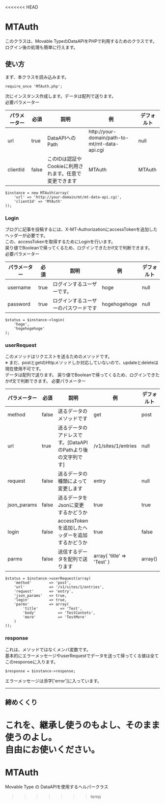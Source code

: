 <<<<<<< HEAD
# MTAuth
このクラスは、Movable TypeのDataAPIをPHPで利用するためのクラスです。  
ログイン後の処理も簡単に行えます。

## 使い方

まず、本クラスを読み込みます。

```
require_once 'MTAuth.php';
```

次にインスタンス作成します。データは配列で送ります。  
必要パラメーター

| パラメーター | 必須 | 説明 | 例 | デフォルト |
|--------|--------|--------|--------|--------|
| url | true | DataAPIへのPath | http://your-domain/path-to-mt/mt-data-api.cgi | null |
| clientId | false | このIDは認証やCookieに利用されます。任意で変更できます | MTAuth| MTAuth |

```
$instance = new MTAuth(array(
	'url' => 'http://your-domain/mt/mt-data-api.cgi',
	'clientId' => 'MYAuth'
));
```

### Login
ブログに記事を投稿するには、X-MT-AuthorizationにaccessTokenを追加したヘッダーが必要です。  
この、accessTokenを取得するためにLoginを行います。  
戻り値でBooleanで帰ってくるため、ログインできたかif文で判断できます。  
必要パラメーター

| パラメーター | 必須 | 説明 | 例 | デフォルト |
|--------|--------|--------|--------|--------|
| username | true | ログインするユーザーです。 | hoge | null |
| password | true | ログインするユーザーのパスワードです | hogehogehoge | null |

```
$status = $instance->login(
	'hoge',
   	'hogehogehoge'
);
```

### userRequest
このメソッドはリクエストを送るためのメソッドです。  
※ まだ、postとgetのHttpメソッドしか対応していないので、updateとdeleteは現在使用不可です。  
データは配列で送ります。
戻り値でBooleanで帰ってくるため、ログインできたかif文で判断できます。
必要パラメーター

| パラメーター | 必須 | 説明 | 例 | デフォルト |
|--------|--------|--------|--------|--------|
| method | false | 送るデータのメソッドです | get | post |
| url | true | 送るデータのアドレスです。[DataAPIのPathより後の文字列です] | /v1/sites/1/entries | null |
| request | false | 送るデータの種類によって変更します | entry | null |
| json_params | false | 送るデータをJsonに変更するかどうか | true | true |
| login | false | accessTokenを追加したヘッダーを追加するかどうか | true | false |
| parms | false | 送信するデータを配列で送ります | array( 'title' => 'Test' ) | array() |

```
$status = $instance->userRequest(array(
    'method'        => 'post',
    'url'           => '/v1/sites/1/entries',
    'request'		=> 'entry',
    'json_params'	=> true,
    'login'			=> true,
    'parms'			=> array(
    	'title'			 => 'Test',
    	'body'			=> 'TestContets',
    	'more'			=> 'TestMore'
    )
));
```

### response
これは、メソッドではなくメンバ変数です。  
基本的にエラーメッセージやuserRequestでデータを送って帰ってくる値は全てこのresponseに入ります。

```
$response = $instance->response;
```

エラーメッセージは添字['error']に入っています。

---

## 締めくくり

これを、継承し使うのもよし、そのまま使うのよし。  
自由にお使いください。
=======
MTAuth
======

Movable Type の DataAPIを使用するヘルパークラス
>>>>>>> temp
